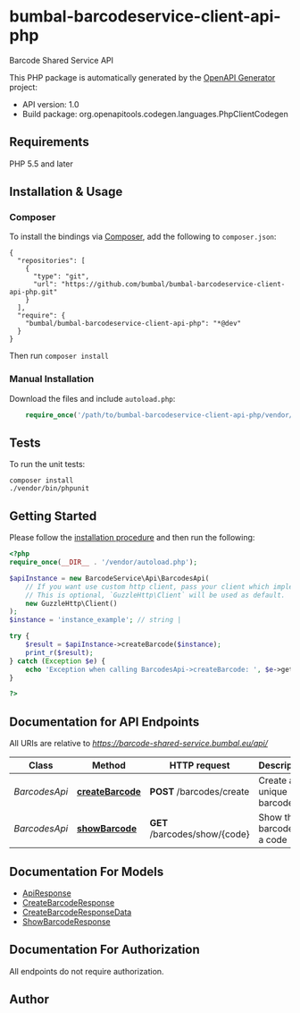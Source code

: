 # bumbal-barcodeservice-client-api-php
Barcode Shared Service API

This PHP package is automatically generated by the [OpenAPI Generator](https://openapi-generator.tech) project:

- API version: 1.0
- Build package: org.openapitools.codegen.languages.PhpClientCodegen

## Requirements

PHP 5.5 and later

## Installation & Usage
### Composer

To install the bindings via [Composer](http://getcomposer.org/), add the following to `composer.json`:

```
{
  "repositories": [
    {
      "type": "git",
      "url": "https://github.com/bumbal/bumbal-barcodeservice-client-api-php.git"
    }
  ],
  "require": {
    "bumbal/bumbal-barcodeservice-client-api-php": "*@dev"
  }
}
```

Then run `composer install`

### Manual Installation

Download the files and include `autoload.php`:

```php
    require_once('/path/to/bumbal-barcodeservice-client-api-php/vendor/autoload.php');
```

## Tests

To run the unit tests:

```
composer install
./vendor/bin/phpunit
```

## Getting Started

Please follow the [installation procedure](#installation--usage) and then run the following:

```php
<?php
require_once(__DIR__ . '/vendor/autoload.php');

$apiInstance = new BarcodeService\Api\BarcodesApi(
    // If you want use custom http client, pass your client which implements `GuzzleHttp\ClientInterface`.
    // This is optional, `GuzzleHttp\Client` will be used as default.
    new GuzzleHttp\Client()
);
$instance = 'instance_example'; // string | 

try {
    $result = $apiInstance->createBarcode($instance);
    print_r($result);
} catch (Exception $e) {
    echo 'Exception when calling BarcodesApi->createBarcode: ', $e->getMessage(), PHP_EOL;
}

?>
```

## Documentation for API Endpoints

All URIs are relative to *https://barcode-shared-service.bumbal.eu/api/*

Class | Method | HTTP request | Description
------------ | ------------- | ------------- | -------------
*BarcodesApi* | [**createBarcode**](docs/Api/BarcodesApi.md#createbarcode) | **POST** /barcodes/create | Create an unique barcode
*BarcodesApi* | [**showBarcode**](docs/Api/BarcodesApi.md#showbarcode) | **GET** /barcodes/show/{code} | Show the barcode for a code


## Documentation For Models

 - [ApiResponse](docs/Model/ApiResponse.md)
 - [CreateBarcodeResponse](docs/Model/CreateBarcodeResponse.md)
 - [CreateBarcodeResponseData](docs/Model/CreateBarcodeResponseData.md)
 - [ShowBarcodeResponse](docs/Model/ShowBarcodeResponse.md)


## Documentation For Authorization

 All endpoints do not require authorization.


## Author




